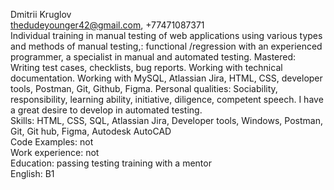 Dmitrii Kruglov
<br/>thedudeyounger42@gmail.com, +77471087371
<br/>Individual training in manual testing of web applications using various types and methods of manual testing,: functional /regression with an experienced programmer, a specialist in manual and automated testing. Mastered: Writing test cases, checklists, bug reports. Working with technical documentation. Working with MySQL, Atlassian Jira, HTML, CSS, developer tools, Postman, Git, Github, Figma. Personal qualities: Sociability, responsibility, learning ability, initiative, diligence, competent speech. I have a great desire to develop in automated testing.
<br/>Skills: HTML, CSS, SQL, Atlassian Jira, Developer tools, Windows, Postman, Git, Git hub, Figma, Autodesk AutoCAD
<br/>Code Examples: not 
<br/>Work experience: not 
<br/>Education: passing testing training with a mentor
<br/>English: B1<br/>
